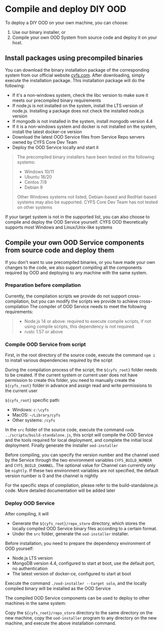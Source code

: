 # Compile and deploy DIY OOD

To deploy a DIY OOD on your own machine, you can choose:
1. Use our binary installer, or
2. Compile your own OOD System from source code and deploy it on your host.

## Install packages using precompiled binaries
You can download the binary installation package of the corresponding system from our official website [cyfs.com](https://www.cyfs.com).   After downloading, simply execute the installation package. This installation package will do the following:
- If it's a non-windows system, check the libc version to make sure it meets our precompiled binary requirements
- If node.js is not installed on the system, install the LTS version of node.js. Installing a package does not check the installed node.js version
- If mongodb is not installed in the system, install mongodb version 4.4
- If it is a non-windows system and docker is not installed on the system, install the latest docker-ce version
- Download the latest OOD Service files from Service Repo servers owned by CYFS Core Dev Team
- Deploy the OOD Service locally and start it
> The precompiled binary installers have been tested on the following systems:
> - Windows 10/11
> - Ubuntu 18/20
> - Centos 7/8
> - Debian 9
>
> Other Windows systems not listed, Debian-based and RedHat-based systems may also be supported. CYFS Core Dev Team has not tested on other systems

If your target system is not in the supported list, you can also choose to compile and deploy the OOD Service yourself. CYFS OOD theoretically supports most Windows and Linux/Unix-like systems

## Compile your own OOD Service components from source code and deploy them

If you don't want to use precompiled binaries, or you have made your own changes to the code, we also support compiling all the components required by OOD and deploying to any machine with the same system.

### Preparation before compilation
Currently, the compilation scripts we provide do not support cross-compilation, but you can modify the scripts we provide to achieve cross-compilation
The compiler of OOD Service needs to meet the following requirements:
> - Node.js 14 or above: required to execute compile scripts, if not using compile scripts, this dependency is not required
> - rustc 1.57 or above

### Compile OOD Service from script
First, in the root directory of the source code, execute the command `npm i` to install various dependencies required by the script

During the compilation process of the script, the `${cyfs_root}` folder needs to be created. If the current system or current user does not have permission to create this folder, you need to manually create the `${cyfs_root}` folder in advance and assign read and write permissions to the current user

`${cyfs_root}` specific path:
- Windows: `c:\cyfs`
- MacOS: `~/Library/cyfs`
- Other systems: `/cyfs`

In the `src` folder of the source code, execute the command `node ../scripts/build-standalone.js`, this script will compile the OOD Service and the tools required for local deployment, and complete the initial local deployment. Finally generate the installer `ood-installer`

Before compiling, you can specify the version number and the channel used by the Service through the two environment variables `CYFS_BUILD_NUMBER` and `CYFS_BUILD_CHANNEL`. The optional value for Channel can currently only be `nightly`. If these two environment variables are not specified, the default version number is 0 and the channel is nightly

For the specific steps of compilation, please refer to the build-standalone.js code. More detailed documentation will be added later

### Deploy OOD Service
After compiling, it will
- Generate the `${cyfs_root}/repo_store` directory, which stores the locally compiled OOD Service binary files according to a certain format.
- Under the `src` folder, generate the `ood-installer` installer.

Before installation, you need to prepare the dependency environment of OOD yourself:
- Node.js LTS version
- MongoDB version 4.4, configured to start at boot, use the default port, no authentication
- The latest version of docker-ce, configured to start at boot

Execute the command `./ood-installer --target solo`, and the locally compiled binary will be installed as the OOD Service

The compiled OOD Service components can be used to deploy to other machines in the same system:

Copy the `${cyfs_root}/repo_store` directory to the same directory on the new machine, copy the `ood-installer` program to any directory on the new machine, and execute the above installation command.